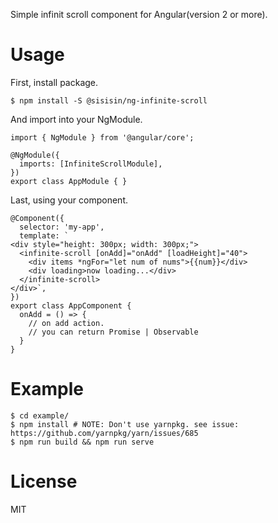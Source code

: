 Simple infinit scroll component for Angular(version 2 or more).

# Usage

First, install package.

```
$ npm install -S @sisisin/ng-infinite-scroll
```

And import into your NgModule.

```
import { NgModule } from '@angular/core';

@NgModule({
  imports: [InfiniteScrollModule],
})
export class AppModule { }

```

Last, using your component.

```
@Component({
  selector: 'my-app',
  template: `
<div style="height: 300px; width: 300px;">
  <infinite-scroll [onAdd]="onAdd" [loadHeight]="40">
    <div items *ngFor="let num of nums">{{num}}</div>
    <div loading>now loading...</div>
  </infinite-scroll>
</div>`,
})
export class AppComponent {
  onAdd = () => {
    // on add action.
    // you can return Promise | Observable
  }
}
```

# Example

```
$ cd example/
$ npm install # NOTE: Don't use yarnpkg. see issue: https://github.com/yarnpkg/yarn/issues/685
$ npm run build && npm run serve
```

# License
MIT
